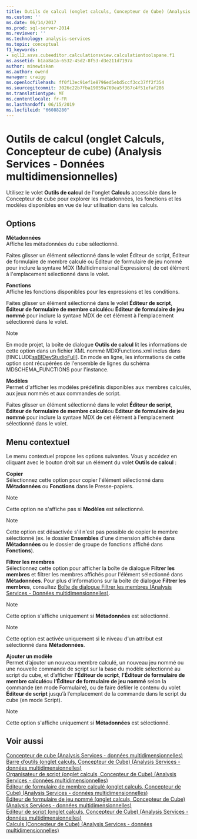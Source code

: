 ```yaml
---
title: Outils de calcul (onglet calculs, Concepteur de Cube) (Analysis Services - données multidimensionnelles) | Microsoft Docs
ms.custom: ''
ms.date: 06/14/2017
ms.prod: sql-server-2014
ms.reviewer: ''
ms.technology: analysis-services
ms.topic: conceptual
f1_keywords:
- sql12.asvs.cubeeditor.calculationsview.calculationtoolspane.f1
ms.assetid: b1aa8a1a-6532-45d2-8f53-d3e211d7197a
author: minewiskan
ms.author: owend
manager: craigg
ms.openlocfilehash: ff0f13ec91ef1e8796ed5ebd5ccf3cc37ff2f354
ms.sourcegitcommit: 3026c22b7fba19059a769ea5f367c4f51efaf286
ms.translationtype: MT
ms.contentlocale: fr-FR
ms.lasthandoff: 06/15/2019
ms.locfileid: "66088280"
---
```

# <a name="calculation-tools-calculations-tab-cube-designer-analysis-services---multidimensional-data"></a>Outils de calcul (onglet Calculs, Concepteur de cube) (Analysis Services - Données multidimensionnelles)
  Utilisez le volet **Outils de calcul** de l'onglet **Calculs** accessible dans le Concepteur de cube pour explorer les métadonnées, les fonctions et les modèles disponibles en vue de leur utilisation dans les calculs.  
  
## <a name="options"></a>Options  
 **Métadonnées**  
 Affiche les métadonnées du cube sélectionné.  
  
 Faites glisser un élément sélectionné dans le volet Éditeur de script, Éditeur de formulaire de membre calculé ou Éditeur de formulaire de jeu nommé pour inclure la syntaxe MDX (Multidimensional Expressions) de cet élément à l'emplacement sélectionné dans le volet.  
  
 **Fonctions**  
 Affiche les fonctions disponibles pour les expressions et les conditions.  
  
 Faites glisser un élément sélectionné dans le volet **Éditeur de script**, **Éditeur de formulaire de membre calculé**ou **Éditeur de formulaire de jeu nommé** pour inclure la syntaxe MDX de cet élément à l'emplacement sélectionné dans le volet.  
  
> [!NOTE]  
>  En mode projet, la boîte de dialogue **Outils de calcul** lit les informations de cette option dans un fichier XML nommé MDXFunctions.xml inclus dans [!INCLUDE[ssBIDevStudioFull](../includes/ssbidevstudiofull-md.md)]. En mode en ligne, les informations de cette option sont récupérées de l'ensemble de lignes du schéma MDSCHEMA_FUNCTIONS pour l'instance.  
  
 **Modèles**  
 Permet d'afficher les modèles prédéfinis disponibles aux membres calculés, aux jeux nommés et aux commandes de script.  
  
 Faites glisser un élément sélectionné dans le volet **Éditeur de script**, **Éditeur de formulaire de membre calculé**ou **Éditeur de formulaire de jeu nommé** pour inclure la syntaxe MDX de cet élément à l'emplacement sélectionné dans le volet.  
  
## <a name="context-menu"></a>Menu contextuel  
 Le menu contextuel propose les options suivantes. Vous y accédez en cliquant avec le bouton droit sur un élément du volet **Outils de calcul** :  
  
 **Copier**  
 Sélectionnez cette option pour copier l'élément sélectionné dans **Métadonnées** ou **Fonctions** dans le Presse-papiers.  
  
> [!NOTE]  
>  Cette option ne s'affiche pas si **Modèles** est sélectionné.  
  
> [!NOTE]  
>  Cette option est désactivée s'il n'est pas possible de copier le membre sélectionné (ex. le dossier **Ensembles** d'une dimension affichée dans **Métadonnées** ou le dossier de groupe de fonctions affiché dans **Fonctions**).  
  
 **Filtrer les membres**  
 Sélectionnez cette option pour afficher la boîte de dialogue **Filtrer les membres** et filtrer les membres affichés pour l'élément sélectionné dans **Métadonnées**. Pour plus d’informations sur la boîte de dialogue **Filtrer les membres**, consultez [Boîte de dialogue Filtrer les membres &#40;Analysis Services - Données multidimensionnelles&#41;](filter-members-dialog-box-analysis-services-multidimensional-data.md).  
  
> [!NOTE]  
>  Cette option s'affiche uniquement si **Métadonnées** est sélectionné.  
  
> [!NOTE]  
>  Cette option est activée uniquement si le niveau d'un attribut est sélectionné dans **Métadonnées**.  
  
 **Ajouter un modèle**  
 Permet d’ajouter un nouveau membre calculé, un nouveau jeu nommé ou une nouvelle commande de script sur la base du modèle sélectionné au script du cube, et d’afficher **l’Éditeur de script**, **l’Éditeur de formulaire de membre calculé**ou **l’Éditeur de formulaire de jeu nommé** selon la commande (en mode Formulaire), ou de faire défiler le contenu du volet **Éditeur de script** jusqu’à l’emplacement de la commande dans le script du cube (en mode Script).  
  
> [!NOTE]  
>  Cette option s'affiche uniquement si **Métadonnées** est sélectionné.  
  
## <a name="see-also"></a>Voir aussi  
 [Concepteur de cube &#40;Analysis Services - données multidimensionnelles&#41;](cube-designer-analysis-services-multidimensional-data.md)   
 [Barre d’outils &#40;onglet calculs, Concepteur de Cube&#41; &#40;Analysis Services - données multidimensionnelles&#41;](toolbar-calculations-tab-cube-designer-analysis-services-multidimensional-data.md)   
 [Organisateur de script &#40;onglet calculs, Concepteur de Cube&#41; &#40;Analysis Services - données multidimensionnelles&#41;](script-organizer-cube-designer-analysis-services-multidimensional-data.md)   
 [Éditeur de formulaire de membre calculé &#40;onglet calculs, Concepteur de Cube&#41; &#40;Analysis Services - données multidimensionnelles&#41;](calculated-member-form-editor-cube-designer-analysis-services-multidimensional-data.md)   
 [Éditeur de formulaire de jeu nommé &#40;onglet calculs, Concepteur de Cube&#41; &#40;Analysis Services - données multidimensionnelles&#41;](named-set-form-editor-cube-designer-analysis-services-multidimensional-data.md)   
 [Éditeur de script &#40;onglet calculs, Concepteur de Cube&#41; &#40;Analysis Services - données multidimensionnelles&#41;](script-editor-calculations-cube-designer-analysis-services-multidimensional-data.md)   
 [Calculs &#40;Concepteur de Cube&#41; &#40;Analysis Services - données multidimensionnelles&#41;](calculations-cube-designer-analysis-services-multidimensional-data.md)  
  
  
